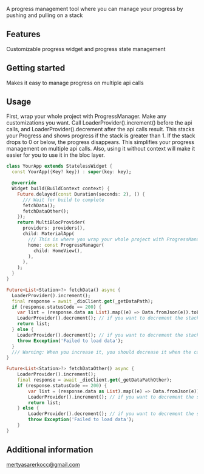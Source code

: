 A progress management tool where you can manage your progress by pushing and pulling on a stack

## Features

Customizable progress widget and progress state management

## Getting started

Makes it easy to manage progress on multiple api calls

## Usage

First, wrap your whole project with ProgressManager. Make any customizations you want. Call LoaderProvider().increment() 
before the api calls, and LoaderProvider().decrement after the api calls result. This stacks your Progress and shows progress 
if the stack is greater than 1. If the stack drops to 0 or below, the progress disappears. This simplifies your progress management 
on multiple api calls. Also, using it without context will make it easier for you to use it in the bloc layer.


```dart
class YourApp extends StatelessWidget {
  const YourApp({Key? key}) : super(key: key);

  @override
  Widget build(BuildContext context) {
    Future.delayed(const Duration(seconds: 2), () {
      /// Wait for build to complete
      fetchData();
      fetchDataOther();
    });
    return MultiBlocProvider(
      providers: providers(),
      child: MaterialApp(
        /// This is where you wrap your whole project with ProgressManager
        home: const ProgressManager(
          child: HomeView(),
        ),
      ),
    );
  }
}

Future<List<Station>?> fetchData() async {
  LoaderProvider().increment();
  final response = await _dioClient.get(_getDataPath);
  if (response.statusCode == 200) {
    var list = (response.data as List).map((e) => Data.fromJson(e)).toList();
    LoaderProvider().decrement(); // if you want to decrement the stack
    return list;
  } else {
    LoaderProvider().decrement(); // if you want to decrement the stack
    throw Exception('Failed to load data');
  }
  /// Warning: When you increase it, you should decrease it when the call ends. Otherwise you will see progress forever
}

Future<List<Station>?> fetchDataOther() async {
    LoaderProvider().increment();
    final response = await _dioClient.get(_getDataPathOther);
    if (response.statusCode == 200) {
        var list = (response.data as List).map((e) => Data.fromJson(e)).toList();
        LoaderProvider().increment(); // if you want to decrement the stack
        return list;
    } else {
        LoaderProvider().decrement(); // if you want to decrement the stack
        throw Exception('Failed to load data');
    }
}

```

## Additional information

mertyasarerkocc@gmail.com